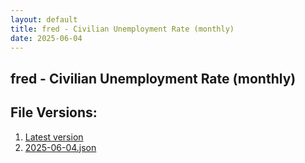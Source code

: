 ```yaml
---
layout: default
title: fred - Civilian Unemployment Rate (monthly)
date: 2025-06-04
---
```


## fred - Civilian Unemployment Rate (monthly)

<div id="data-table"></div>
<script>
document.addEventListener('DOMContentLoaded', function(){
  SourceTabler($('#data-table'));
});
</script>

## File Versions:
1. [Latest version](./latest.json)
2. [2025-06-04.json](./2025-06-04.json)
